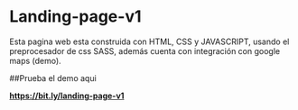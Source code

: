 # Landing-page-v1
Esta pagina web esta construida con HTML, CSS y JAVASCRIPT, usando el preprocesador de css SASS, además cuenta con integración con google maps (demo).

##Prueba el demo aqui

**https://bit.ly/landing-page-v1**
